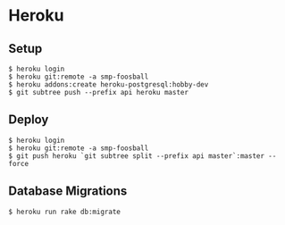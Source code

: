 # Heroku

## Setup

```
$ heroku login
$ heroku git:remote -a smp-foosball
$ heroku addons:create heroku-postgresql:hobby-dev
$ git subtree push --prefix api heroku master
```

## Deploy

```
$ heroku login
$ heroku git:remote -a smp-foosball
$ git push heroku `git subtree split --prefix api master`:master --force
```

## Database Migrations

```
$ heroku run rake db:migrate
```
